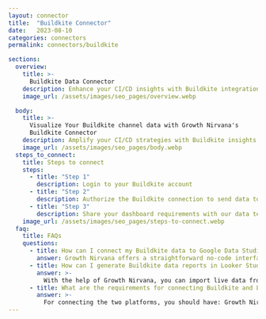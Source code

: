 ```yaml
---
layout: connector
title:  "Buildkite Connector"
date:   2023-08-10
categories: connectors
permalink: connectors/buildkite

sections:
  overview:
    title: >-
      Buildkite Data Connector
    description: Enhance your CI/CD insights with Buildkite integration. Seamlessly blend Buildkite's pipeline data with Looker Studio's analytical prowess, unlocking insights that drive development workflows, performance optimization, and operational efficiency.
    image_url: /assets/images/seo_pages/overview.webp

  body:
    title: >-
      Visualize Your Buildkite channel data with Growth Nirvana's
      Buildkite Connector
    description: Amplify your CI/CD strategies with Buildkite insights integrated into Looker Studio.
    image_url: /assets/images/seo_pages/body.webp
  steps_to_connect:
    title: Steps to connect
    steps:
      - title: "Step 1"
        description: Login to your Buildkite account
      - title: "Step 2"
        description: Authorize the Buildkite connection to send data to Growth Nirvana
      - title: "Step 3"
        description: Share your dashboard requirements with our data team. We will build the report for you.
    image_url: /assets/images/seo_pages/steps-to-connect.webp
  faq:
    title: FAQs
    questions:
      - title: How can I connect my Buildkite data to Google Data Studio/Looker Studio?
        answer: Growth Nirvana offers a straightforward no-code interface to connect to Buildkite data sources.
      - title: How can I generate Buildkite data reports in Looker Studio?
        answer: >-
          With the help of Growth Nirvana, you can import live data from Buildkite into Looker Studio. These data can be viewed in charts, tables, and dashboards to generate branded reports that can be shared instantly.
      - title: What are the requirements for connecting Buildkite and Looker Studio?
        answer: >-
          For connecting the two platforms, you should have: Growth Nirvana Account and Buildkite Ads Account
---
```

